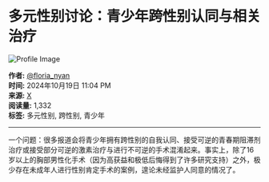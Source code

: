 # 多元性别讨论：青少年跨性别认同与相关治疗

![Profile Image](https://pbs.twimg.com/profile_images/1234022348212228096/2H_mz6tb_normal.jpg)

**作者:** [@floria_nyan](https://floria_nyan)  
**时间:** 2024年10月19日 11:04 PM  
**来源:** [X](https://x.com/floria_nyan/status/1847775885132177839)  
**阅读量:** 1,332  
**标签:** 多元性别, 跨性别, 青少年

---

一个问题：很多报道会将青少年拥有跨性别的自我认同、接受可逆的青春期阻滞剂治疗或接受部分可逆的激素治疗与进行不可逆的手术混淆起来。事实上，除了16岁以上的胸部男性化手术（因为高获益和极低后悔得到了许多研究支持）之外，极少存在未成年人进行性别肯定手术的案例，遑论未经监护人同意的情况了。